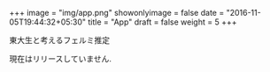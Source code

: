 +++
image = "img/app.png"
showonlyimage = false
date = "2016-11-05T19:44:32+05:30"
title = "App"
draft = false
weight = 5
+++

東大生と考えるフェルミ推定
<!--more-->

現在はリリースしていません.